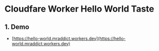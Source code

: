 # Cloudfare Worker Hello World Taste

## 1. Demo

- [https://hello-world.mraddict.workers.dev](https://hello-world.mraddict.workers.dev)
